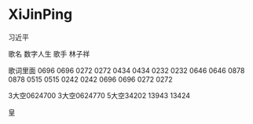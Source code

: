 # XiJinPing
习近平

歌名
数字人生
歌手
林子祥

歌词里面
0696 0696 0272 0272
0434 0434 0232 0232
0646 0646 0878 0878
0515 0515 0242 0242
0696 0696 0272 0272

3大空0624700
3大空0624770
5大空34202 13943 13424

皇

